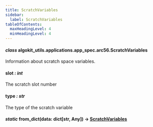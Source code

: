 ```yaml
---
title: ScratchVariables
sidebar:
  label: ScratchVariables
tableOfContents:
  maxHeadingLevel: 4
  minHeadingLevel: 4
---
```


#### _class_ algokit_utils.applications.app_spec.arc56.ScratchVariables

Information about scratch space variables.

#### slot _: int_

The scratch slot number

#### type _: str_

The type of the scratch variable

#### _static_ from_dict(data: dict[str, Any]) → [ScratchVariables](#algokit_utils.applications.app_spec.arc56.ScratchVariables)
